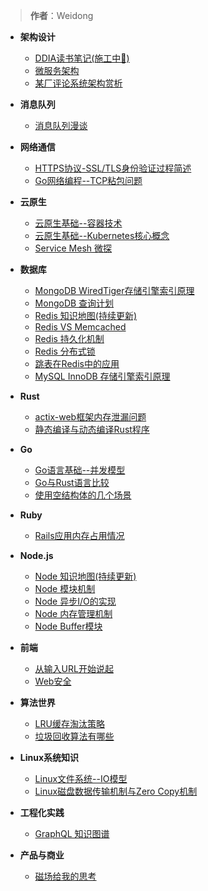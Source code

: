 > **作者**：Weidong

- **架构设计**
  * [DDIA读书笔记(施工中👷)](architecture/ddia.md)
  * [微服务架构](architecture/microservice.md)
  * [某厂评论系统架构赏析](architecture/comment.md)

- **消息队列**
  * [消息队列漫谈](mq/mq-basic.md)

- **网络通信**
  * [HTTPS协议-SSL/TLS身份验证过程简述](net/https-protocol.md)
  * [Go网络编程--TCP粘包问题](net/tcp.md)

- **云原生**
  * [云原生基础--容器技术](cloudNative/container-basic.md)
  * [云原生基础--Kubernetes核心概念](cloudNative/kubernetes-basic.md)
  * [Service Mesh 微探](cloudNative/service-mesh.md)

- **数据库**
  * [MongoDB WiredTiger存储引擎索引原理](db/mongodb-index.md)
  * [MongoDB 查询计划](db/mongodb-index-query-plan.md)
  * [Redis 知识地图(持续更新)](db/redis-map.md)
  * [Redis VS Memcached](db/redis-vs-memcache.md)
  * [Redis 持久化机制](db/redis-persistence.md)
  * [Redis 分布式锁](db/redis-lock.md)
  * [跳表在Redis中的应用](algorithms/skip-list.md)
  * [MySQL InnoDB 存储引擎索引原理](db/mysql-index.md)

- **Rust**
  * [actix-web框架内存泄漏问题](rust/actix-web-leak.md)
  * [静态编译与动态编译Rust程序](rust/compile.md)

- **Go**
  * [Go语言基础--并发模型](go/goroutine.md)
  * [Go与Rust语言比较](go/go-vs-rust.md)
  * [使用空结构体的几个场景](go/empty-struct.md)

- **Ruby**
  * [Rails应用内存占用情况](ruby/rails-memory.md)

- **Node.js**
  * [Node 知识地图(持续更新)](node/map.md)
  * [Node 模块机制](node/require.md)
  * [Node 异步I/O的实现](node/io.md)
  * [Node 内存管理机制](node/memory.md)
  * [Node Buffer模块](node/buffer.md)

- **前端**
  * [从输入URL开始说起](frontend/browser-process.md)
  * [Web安全](frontend/security.md)

- **算法世界**
  * [LRU缓存淘汰策略](algorithms/lru.md)
  * [垃圾回收算法有哪些](algorithms/gc.md)

- **Linux系统知识**
  * [Linux文件系统--IO模型](linux/io.md)
  * [Linux磁盘数据传输机制与Zero Copy机制](linux/zero_copy.md)

- **工程化实践**
  * [GraphQL 知识图谱](experience/graphql.md)

- **产品与商业**
  * [磁场给我的思考](biz/magnet.md)
